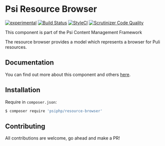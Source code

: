 # Psi Resource Browser

[![experimental](http://badges.github.io/stability-badges/dist/experimental.svg)](http://github.com/badges/stability-badges)
[![Build Status](https://travis-ci.org/psiphp/resource-browser.svg?branch=master)](https://travis-ci.org/psiphp/resource-browser)
[![StyleCI](https://styleci.io/repos/67876015/shield)](https://styleci.io/repos/67876015)
[![Scrutinizer Code
Quality](https://scrutinizer-ci.com/g/psiphp/resource-browser/badges/quality-score.png?b=master)](https://scrutinizer-ci.com/g/psiphp/resource-browser/?branch=master)

This component is part of the Psi Content Management Framework

The resource browser provides a model which represents a browser for Puli
resources.

## Documentation

You can find out more about this component and others
[here](https://psiphp.readthedocs.io/en/latest/components/resource-browser/docs/index.html).

## Installation

Require in `composer.json`:

```bash
$ composer require 'psiphp/resource-browser'
```

## Contributing

All contributions are welcome, go ahead and make a PR!

